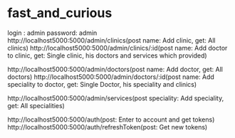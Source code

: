 # fast_and_curious
login : admin
password: admin
http://localhost5000:5000/admin/clinics(post name: Add clinic, get: All clinics)
http://localhost5000:5000/admin/clinics/:id(post name: Add doctor to clinic, get: Single clinic, his doctors and services which provided)

http://localhost5000:5000/admin/doctors(post name: Add doctor, get: All doctors)
http://localhost5000:5000/admin/doctors/:id(post name: Add speciality to doctor, get: Single Doctor, his speciality and clinics)

http://localhost5000:5000/admin/services(post speciality: Add speciality, get: All specialities)

http://localhost5000:5000/auth(post: Enter to account and get tokens)
http://localhost5000:5000/auth/refreshToken(post: Get new tokens)

